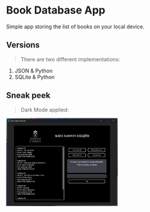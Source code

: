 # Book Database App
Simple app storing the list of books on your local device.

## Versions
> There are two different implementations:
1. JSON & Python
2. SQLite & Python

## Sneak peek
> Dark Mode applied:
<img src="https://github.com/TairYerniyazov/BookDatabaseApp/blob/main/screenshots/DarkMode.png" width="60%">
